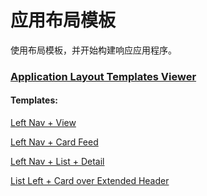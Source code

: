应用布局模板
============================

使用布局模板，并开始构建响应应用程序。
### [Application Layout Templates Viewer](http://polymerelements.github.io/app-layout-templates/index.html)

#### Templates:

[Left Nav + View](http://polymerelements.github.io/app-layout-templates/nav-view/index.html)

[Left Nav + Card Feed](http://polymerelements.github.io/app-layout-templates/nav-cards/index.html)

[Left Nav + List + Detail](http://polymerelements.github.io/app-layout-templates/nav-list-detail/index.html)

[List Left + Card over Extended Header](http://polymerelements.github.io/app-layout-templates/list-card-over/index.html)
